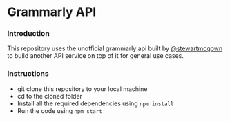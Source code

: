 # Grammarly API 

### Introduction
This repository uses the unofficial grammarly api built by [@stewartmcgown](https://github.com/stewartmcgown/grammarly-api) to build another API service on top of it for general use cases.

### Instructions
- git clone this repository to your local machine
- cd to the cloned folder
- Install all the required dependencies using `npm install`
- Run the code using `npm start`